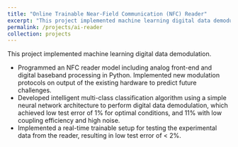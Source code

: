 ```yaml
---
title: "Online Trainable Near-Field Communication (NFC) Reader"
excerpt: "This project implemented machine learning digital data demodulation."
permalink: /projects/ai-reader
collection: projects
---
```


This project implemented machine learning digital data demodulation.

  * Programmed an NFC reader model including analog front-end and digital baseband processing in Python. Implemented new modulation protocols on output of the existing hardware to predict future challenges.
  * Developed intelligent multi-class classification algorithm using a simple neural network architecture to perform digital data demodulation, which achieved low test error of 1% for optimal conditions, and 11% with low coupling efficiency and high noise.
  * Implemented a real-time trainable setup for testing the experimental data from the reader, resulting in low test error of < 2%.
